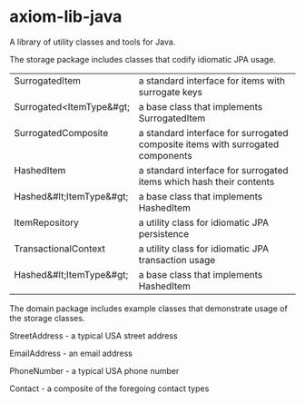 axiom-lib-java
==============

A library of utility classes and tools for Java.

The storage package includes classes that codify idiomatic JPA usage.

<table cellpadding="0" cellspacing="0" width="700">
	 <tr>
	 <td valign="TOP" width="25%">SurrogatedItem</td>
	 <td align="LEFT">
		a standard interface for items with surrogate keys
	 </td>
	 </tr><tr>
	 <td valign="TOP" width="25%">Surrogated&lt;ItemType&#gt;</td>
	 <td align="LEFT">
		a base class that implements SurrogatedItem
	 </td>
	 </tr><tr>
	 <td valign="TOP" width="25%">SurrogatedComposite</td>
	 <td align="LEFT">
		a standard interface for surrogated composite items with surrogated components
	 </td>
	 </tr><tr>
	 <td valign="TOP" width="25%">HashedItem</td>
	 <td align="LEFT">
		a standard interface for surrogated items which hash their contents
	 </td>
	 </tr><tr>
	 <td valign="TOP" width="25%">Hashed&#lt;ItemType&#gt;</td>
	 <td align="LEFT">
		a base class that implements HashedItem
	 </td>
	 </tr><tr>
	 <td valign="TOP" width="25%">ItemRepository</td>
	 <td align="LEFT">
		a utility class for idiomatic JPA persistence
	 </td>
	 </tr><tr>
	 <td valign="TOP" width="25%">TransactionalContext</td>
	 <td align="LEFT">
		a utility class for idiomatic JPA transaction usage
	 </td>
	 </tr><tr>
	 <td valign="TOP" width="25%">Hashed&#lt;ItemType&#gt;</td>
	 <td align="LEFT">
		a base class that implements HashedItem
	 </td>
	 </tr>
</table>

The domain package includes example classes that demonstrate usage of the storage classes.

StreetAddress - a typical USA street address

EmailAddress - an email address

PhoneNumber - a typical USA phone number

Contact - a composite of the foregoing contact types


